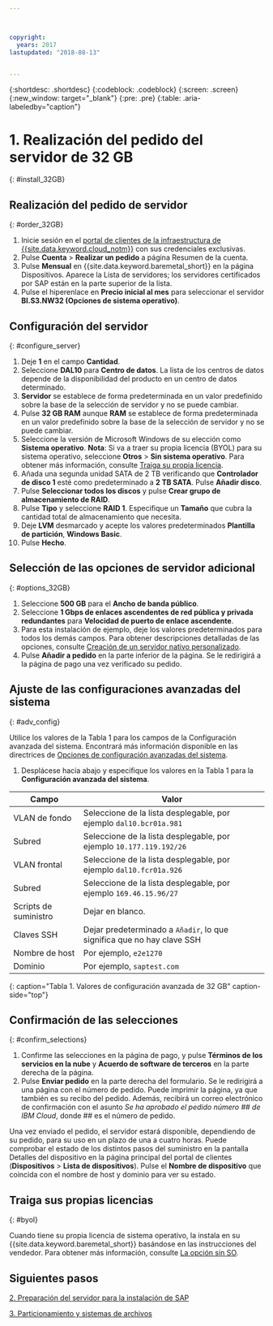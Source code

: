 ```yaml
---



copyright:
  years: 2017
lastupdated: "2018-08-13"


---
```


{:shortdesc: .shortdesc}
{:codeblock: .codeblock}
{:screen: .screen}
{:new_window: target="_blank"}
{:pre: .pre}
{:table: .aria-labeledby="caption"}

# 1. Realización del pedido del servidor de 32 GB
{: #install_32GB}

## Realización del pedido de servidor
{: #order_32GB}

1. Inicie sesión en el [portal de clientes de la infraestructura de {{site.data.keyword.cloud_notm}}](https://control.softlayer.com) con sus credenciales exclusivas.
2. Pulse **Cuenta** > **Realizar un pedido** a página Resumen de la cuenta.
3. Pulse **Mensual** en {{site.data.keyword.baremetal_short}} en la página Dispositivos. Aparece la Lista de servidores; los servidores certificados por SAP están en la parte superior de la lista.
4. Pulse el hiperenlace en **Precio inicial al mes** para seleccionar el servidor **BI.S3.NW32 (Opciones de sistema operativo)**.

## Configuración del servidor
{: #configure_server}

1. Deje **1** en el campo **Cantidad**.
2. Seleccione **DAL10** para **Centro de datos**. La lista de los centros de datos depende de la disponibilidad del producto en un centro de datos determinado.
3. **Servidor** se establece de forma predeterminada en un valor predefinido sobre la base de la selección de servidor y no se puede cambiar.
4. Pulse **32 GB RAM** aunque **RAM** se establece de forma predeterminada en un valor predefinido sobre la base de la selección de servidor y no se puede cambiar.
5. Seleccione la versión de Microsoft Windows de su elección como **Sistema operativo**. **Nota**: Si va a traer su propia licencia (BYOL) para su sistema operativo, seleccione **Otros** > **Sin sistema operativo**. Para obtener más información, consulte [Traiga su propia licencia](#byol).
6. Añada una segunda unidad SATA de 2 TB verificando que **Controlador de disco 1** esté como predeterminado a **2 TB SATA**. Pulse **Añadir disco**.
7. Pulse **Seleccionar todos los discos** y pulse **Crear grupo de almacenamiento de RAID**.
8. Pulse **Tipo** y seleccione **RAID 1**. Especifique un **Tamaño** que cubra la cantidad total de almacenamiento que necesita.
9. Deje **LVM** desmarcado y acepte los valores predeterminados **Plantilla de partición**, **Windows Basic**.
10. Pulse **Hecho**.

## Selección de las opciones de servidor adicional
{: #options_32GB}

1. Seleccione **500 GB** para el **Ancho de banda público**.
2. Seleccione **1 Gbps de enlaces ascendentes de red pública y privada redundantes** para **Velocidad de puerto de enlace ascendente**.
3. Para esta instalación de ejemplo, deje los valores predeterminados para todos los demás campos. Para obtener descripciones detalladas de las opciones, consulte [Creación de un servidor nativo personalizado](https://console.bluemix.net/docs/bare-metal/baremetal-provision.html#addl-server-options).
10. Pulse **Añadir a pedido** en la parte inferior de la página. Se le redirigirá a la página de pago una vez verificado su pedido.

## Ajuste de las configuraciones avanzadas del sistema
{: #adv_config}

Utilice los valores de la Tabla 1 para los campos de la Configuración avanzada del sistema. Encontrará más información disponible en las directrices de [Opciones de configuración avanzadas del sistema](https://console.bluemix.net/docs/bare-metal/baremetal-provision.html#adv-system-config).

1. Desplácese hacia abajo y especifique los valores en la Tabla 1 para la **Configuración avanzada del sistema**.

|              Campo               |      Valor                                                           |
| -------------------------------- | -------------------------------------------------------------------- |
|VLAN de fondo                      | Seleccione de la lista desplegable, por ejemplo `dal10.bcr01a.981`      |
|Subred                            | Seleccione de la lista desplegable, por ejemplo `10.177.119.192/26`     |
|VLAN frontal                     | Seleccione de la lista desplegable, por ejemplo `dal10.fcr01a.926`      |
|Subred                            | Seleccione de la lista desplegable, por ejemplo `169.46.15.96/27`       |
|Scripts de suministro                 | Dejar en blanco.                                                         |
|Claves SSH                          | Dejar predeterminado a `Añadir`, lo que significa que no hay clave SSH                            |
|Nombre de host                          | Por ejemplo, `e2e1270`                                               |
|Dominio                            | Por ejemplo, `saptest.com`                                           |
{: caption="Tabla 1. Valores de configuración avanzada de 32 GB" caption-side="top"}  

## Confirmación de las selecciones
{: #confirm_selections}

1. Confirme las selecciones en la página de pago, y pulse **Términos de los servicios en la nube** y **Acuerdo de software de terceros** en la parte derecha de la página.
2. Pulse **Enviar pedido** en la parte derecha del formulario. Se le redirigirá a una página con el número de pedido. Puede imprimir la página, ya que también es su recibo del pedido. Además, recibirá un correo electrónico de confirmación con el asunto *Se ha aprobado el pedido número ## de IBM Cloud*, donde ## es el número de pedido.

Una vez enviado el pedido, el servidor estará disponible, dependiendo de su pedido, para su uso en un plazo de una a cuatro horas. Puede comprobar el estado de los distintos pasos del suministro en la pantalla Detalles del dispositivo en la página principal del portal de clientes (**Dispositivos** > **Lista de dispositivos**). Pulse el **Nombre de dispositivo** que coincida con el nombre de host y dominio para ver su estado.

## Traiga sus propias licencias
{: #byol}

Cuando tiene su propia licencia de sistema operativo, la instala en su {{site.data.keyword.baremetal_short}} basándose en las instrucciones del vendedor. Para obtener más información, consulte [La opción sin SO](https://console.bluemix.net/docs/bare-metal/introduction-no-os.html#how-to-install-an-operating-system-on-a-no-os-server-).

## Siguientes pasos

  [2. Preparación del servidor para la instalación de SAP](/docs/infrastructure/sap-netweaver-ms-qrg/ms-prepare-server-32GB.html)
  
  [3. Particionamiento y sistemas de archivos](/docs/infrastructure/sap-netweaver-ms-qrg/ms-partition-32GB.html)
